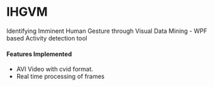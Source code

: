 IHGVM
============

Identifying Imminent Human Gesture through Visual Data Mining - WPF based Activity detection tool


#### Features Implemented

* AVI Video with cvid format.
* Real time processing of frames
